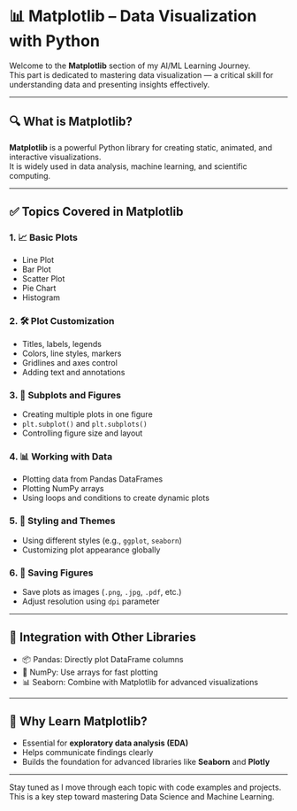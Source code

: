 # 📊 Matplotlib – Data Visualization with Python

Welcome to the **Matplotlib** section of my AI/ML Learning Journey.  
This part is dedicated to mastering data visualization — a critical skill for understanding data and presenting insights effectively.

---

## 🔍 What is Matplotlib?

**Matplotlib** is a powerful Python library for creating static, animated, and interactive visualizations.  
It is widely used in data analysis, machine learning, and scientific computing.

---

## ✅ Topics Covered in Matplotlib

### 1. 📈 Basic Plots
- Line Plot
- Bar Plot
- Scatter Plot
- Pie Chart
- Histogram

### 2. 🛠 Plot Customization
- Titles, labels, legends
- Colors, line styles, markers
- Gridlines and axes control
- Adding text and annotations

### 3. 🧩 Subplots and Figures
- Creating multiple plots in one figure
- `plt.subplot()` and `plt.subplots()`
- Controlling figure size and layout

### 4. 📊 Working with Data
- Plotting data from Pandas DataFrames
- Plotting NumPy arrays
- Using loops and conditions to create dynamic plots

### 5. 🎨 Styling and Themes
- Using different styles (e.g., `ggplot`, `seaborn`)
- Customizing plot appearance globally

### 6. 💾 Saving Figures
- Save plots as images (`.png`, `.jpg`, `.pdf`, etc.)
- Adjust resolution using `dpi` parameter

---

## 🔄 Integration with Other Libraries
- 📦 Pandas: Directly plot DataFrame columns
- 📐 NumPy: Use arrays for fast plotting
- 📊 Seaborn: Combine with Matplotlib for advanced visualizations

---

## 🧠 Why Learn Matplotlib?

- Essential for **exploratory data analysis (EDA)**
- Helps communicate findings clearly
- Builds the foundation for advanced libraries like **Seaborn** and **Plotly**

---

Stay tuned as I move through each topic with code examples and projects. This is a key step toward mastering Data Science and Machine Learning.
